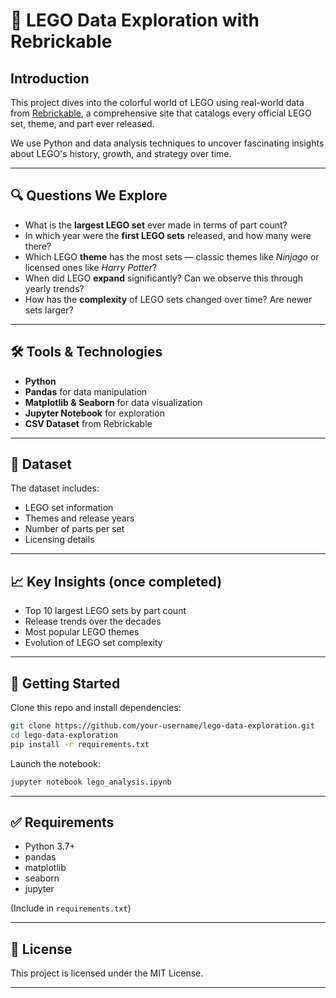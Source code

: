 # 🧱 LEGO Data Exploration with Rebrickable

## Introduction

This project dives into the colorful world of LEGO using real-world data from [Rebrickable](https://rebrickable.com/), a comprehensive site that catalogs every official LEGO set, theme, and part ever released.

We use Python and data analysis techniques to uncover fascinating insights about LEGO's history, growth, and strategy over time.

---

## 🔍 Questions We Explore

* What is the **largest LEGO set** ever made in terms of part count?
* In which year were the **first LEGO sets** released, and how many were there?
* Which LEGO **theme** has the most sets — classic themes like *Ninjago* or licensed ones like *Harry Potter*?
* When did LEGO **expand** significantly? Can we observe this through yearly trends?
* How has the **complexity** of LEGO sets changed over time? Are newer sets larger?

---

## 🛠️ Tools & Technologies

* **Python**
* **Pandas** for data manipulation
* **Matplotlib & Seaborn** for data visualization
* **Jupyter Notebook** for exploration
* **CSV Dataset** from Rebrickable

---

## 📁 Dataset

The dataset includes:

* LEGO set information
* Themes and release years
* Number of parts per set
* Licensing details

---

## 📈 Key Insights (once completed)

* Top 10 largest LEGO sets by part count
* Release trends over the decades
* Most popular LEGO themes
* Evolution of LEGO set complexity

---

## 🚀 Getting Started

Clone this repo and install dependencies:

```bash
git clone https://github.com/your-username/lego-data-exploration.git
cd lego-data-exploration
pip install -r requirements.txt
```

Launch the notebook:

```bash
jupyter notebook lego_analysis.ipynb
```

---

## ✅ Requirements

* Python 3.7+
* pandas
* matplotlib
* seaborn
* jupyter

(Include in `requirements.txt`)

---

## 📄 License

This project is licensed under the MIT License.

---

